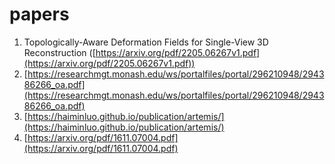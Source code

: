 # papers

1. Topologically-Aware Deformation Fields for Single-View 3D Reconstruction ([https://arxiv.org/pdf/2205.06267v1.pdf](https://arxiv.org/pdf/2205.06267v1.pdf))
2. [https://researchmgt.monash.edu/ws/portalfiles/portal/296210948/294386266_oa.pdf](https://researchmgt.monash.edu/ws/portalfiles/portal/296210948/294386266_oa.pdf)
3. [https://haiminluo.github.io/publication/artemis/](https://haiminluo.github.io/publication/artemis/)
4. [https://arxiv.org/pdf/1611.07004.pdf](https://arxiv.org/pdf/1611.07004.pdf)